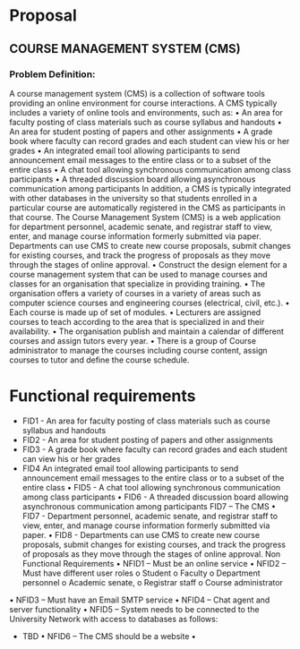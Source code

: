 # Proposal
## COURSE MANAGEMENT SYSTEM (CMS)
### Problem Definition:
A course management system (CMS) is a collection of software tools providing an online environment for course interactions. A CMS typically includes a variety of online tools and environments, such as:
•	An area for faculty posting of class materials such as course syllabus and handouts
•	An area for student posting of papers and other assignments
•	A grade book where faculty can record grades and each student can view his or her grades
•	An integrated email tool allowing participants to send announcement email messages to the entire class or to a subset of the entire class
•	A chat tool allowing synchronous communication among class participants
•	A threaded discussion board allowing asynchronous communication among participants
In addition, a CMS is typically integrated with other databases in the university so that students enrolled in a particular course are automatically registered in the CMS as participants in that course. The Course Management System (CMS) is a web application for department personnel, academic senate, and registrar staff to view, enter, and manage course information formerly submitted via paper. Departments can use CMS to create new course proposals, submit changes for existing courses, and track the progress of proposals as they move through the stages of online approval.
•	Construct the design element for a course management system that can be used to manage courses and classes for an organisation that specialize in providing training.
•	The organisation offers a variety of courses in a variety of areas such as computer science courses and engineering courses (electrical, civil, etc.).
•	Each course is made up of set of modules.
•	Lecturers are assigned courses to teach according to the area that is specialized in and their availability.
•	The organisation publish and maintain a calendar of different courses and assign tutors every year.
•	There is a group of Course administrator to manage the courses including course content, assign courses to tutor and define the course schedule.
# Functional requirements
 - FID1 - An area for faculty posting of class materials such as course syllabus and handouts
 - FID2 - An area for student posting of papers and other assignments
 - FID3 - A grade book where faculty can record grades and each student can view his or her grades 
 - FID4 An integrated email tool allowing participants to send announcement email messages to the entire class or to a subset of the entire class
•	FID5 - A chat tool allowing synchronous communication among class participants
•	FID6 - A threaded discussion board allowing asynchronous communication among participants FID7 – The CMS 
•	FID7 - Department personnel, academic senate, and registrar staff to view, enter, and manage course information formerly submitted via paper.
•	FID8 - Departments can use CMS to create new course proposals, submit changes for existing courses, and track the progress of proposals as they move through the stages of online approval.
Non Functional Requirements
•	NFID1 – Must be an online service
•	NFID2 – Must have different user roles
o	Student
o	Faculty
o	Department personnel
o	Academic senate, 
o	Registrar staff
o	Course administrator

•	NFID3 – Must have an Email SMTP service 
•	NFID4 – Chat agent and server functionality
•	NFID5 – System needs to be connected to the University Network with access to databases as follows:
-	TBD
•	NFID6 – The CMS should be a website
•	


